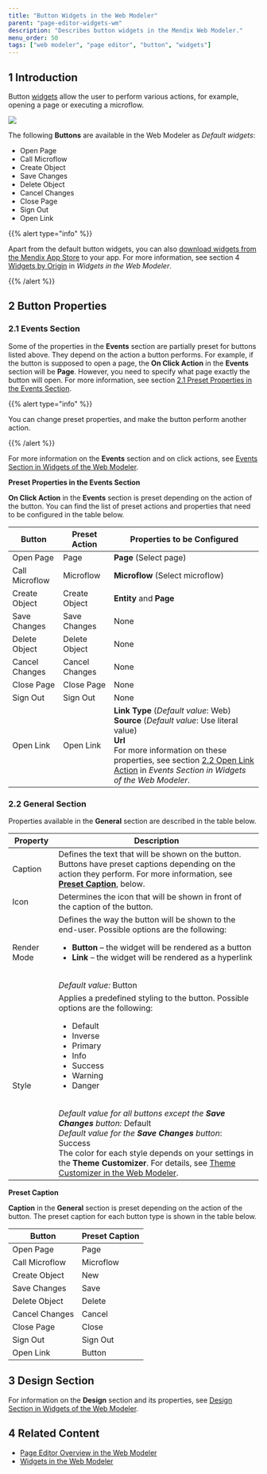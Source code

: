 ```yaml
---
title: "Button Widgets in the Web Modeler"
parent: "page-editor-widgets-wm"
description: "Describes button widgets in the Mendix Web Modeler."
menu_order: 50
tags: ["web modeler", "page editor", "button", "widgets"]
---
```


## 1 Introduction 

Button [widgets](page-editor-widgets-wm) allow the user to perform <!--trigger?--> various actions, for example, opening a page or executing a microflow.  

![](attachments/page-editor-widgets-buttons-wm/wm-button-widgets.png)

The following **Buttons** are available in the Web Modeler as *Default widgets*:

* Open Page
* Call Microflow
* Create Object
* Save Changes
* Delete Object
* Cancel Changes
* Close Page
* Sign Out
* Open Link

{{% alert type="info" %}}

Apart from the default <!-- in the widgets documentation you call them 'default --> button widgets, you can also [download widgets from the Mendix App Store](https://appstore.home.mendix.com/index3.html) to your app. For more information, see section 4 [Widgets by Origin](page-editor-widgets-wm#widgets-by-origin) in *Widgets in the Web Modeler*.

{{% /alert %}}

## 2 Button Properties

### 2.1 Events Section

Some of the properties in the **Events** section <!-- I think we need a picture here so we can see what you mean by the Events section --> are partially preset for buttons listed above. They depend on the action a button performs. For example, if the button is supposed to open a page, the **On Click Action** in the **Events** section will be **Page**. However, you need to specify what page exactly the button will open. For more information, see section [2.1 Preset Properties in the Events Section](#preset-properties). 

{{% alert type="info" %}}

You can change preset properties, and make the button perform another action. 

{{% /alert %}}

For more information on the **Events** section and on click actions, see [Events Section in Widgets of the Web Modeler](page-editor-widgets-events-section-wm).

**Preset Properties in the Events Section** <a name="preset-properties"></a>
<!-- Don't really want just a 2.1 section if there isn't going to be a 2.2 otherwise people will thing that something is missing -->
<!-- Should this not be "default" rather than "preset"? Preset implies to me that it cannot be changes, whereas defaul means the value that you have if you don't make any changes to it. Is there a problem with using the word "default"? Comment applies throughout this section. -->

**On Click Action** in the **Events** section is preset depending on the action of the button. <!-- Using "default" makes for much nicer sentences... "The default **On Click Action** in the **Events** section depends on the action performed by the button" --> You can find the list of preset actions and properties that need to be configured in the table below. 

| Button         | Preset Action  | Properties to be Configured                                  |
| -------------- | -------------- | ------------------------------------------------------------ |
| Open Page      | Page           | **Page** (Select page)                                       |
| Call Microflow | Microflow      | **Microflow** (Select microflow)                             |
| Create Object  | Create Object  | **Entity** and **Page**                                      |
| Save Changes   | Save Changes   | None                                                         |
| Delete Object  | Delete Object  | None                                                         |
| Cancel Changes | Cancel Changes | None                                                         |
| Close Page     | Close Page     | None                                                         |
| Sign Out       | Sign Out       | None                                                         |
| Open Link      | Open Link      | <!--Could do with a picture here - doesn't make much sense without --> **Link Type** (*Default value*: Web)<br />**Source** (*Default value*: Use literal value)<br />**Url**<br />For more information on these properties, see section [2.2 Open Link Action](page-editor-widgets-events-section-wm#open-link-action) in *Events Section in Widgets of the Web Modeler*. |

### 2.2 General Section

Properties available in the **General** section are described in the table below.

| Property    | Description                                                  |
| ----------- | ------------------------------------------------------------ |
| Caption     | Defines the text that will be shown on the button. Buttons have preset captions depending on the action they perform. For more information, see **[Preset Caption](#preset-caption)**, below. |
| Icon        | Determines the icon that will be shown in front of the caption of the button. |
| Render Mode | Defines the way the button will be shown to the end-user. Possible options are the following: <ul><li>**Button** – the widget will be rendered as a button</li><li>**Link** – the widget will be rendered as a hyperlink</li></ul><br />*Default value:* Button |
| Style       | Applies a predefined styling to the button. Possible options are the following: <ul><li>Default</li><li>Inverse</li><li>Primary</li><li>Info</li><li>Success</li><li>Warning</li><li>Danger</li></ul><br />*Default value for all buttons except the **Save Changes** button:* Default<br />*Default value for the **Save Changes** button*: Success<br />The color for each style depends on your settings in the **Theme Customizer**. For details, see [Theme Customizer in the Web Modeler](theme-customizer-wm). |

**Preset Caption** <a name="preset-caption"></a>

**Caption** in the **General** section is preset depending on the action of the button. The preset caption for each button type is shown in the table below. 

| Button         | Preset Caption |
| -------------- | -------------- |
| Open Page      | Page           |
| Call Microflow | Microflow      |
| Create Object  | New            |
| Save Changes   | Save           |
| Delete Object  | Delete         |
| Cancel Changes | Cancel         |
| Close Page     | Close          |
| Sign Out       | Sign Out       |
| Open Link      | Button         |

## 3 Design Section

For information on the **Design** section and its properties, see [Design Section in Widgets of the Web Modeler](page-editor-widgets-design-section-wm).

## 4 Related Content

* [Page Editor Overview in the Web Modeler](page-editor-wm) 
* [Widgets in the Web Modeler](page-editor-widgets-wm)
